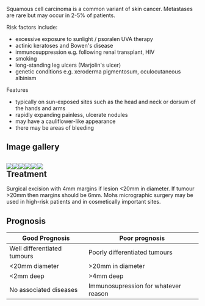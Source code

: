 Squamous cell carcinoma is a common variant of skin cancer. Metastases are rare but may occur in 2\-5% of patients.  
  
Risk factors include:  
* excessive exposure to sunlight / psoralen UVA therapy
* actinic keratoses and Bowen's disease
* immunosuppression e.g. following renal transplant, HIV
* smoking
* long\-standing leg ulcers (Marjolin's ulcer)
* genetic conditions e.g. xeroderma pigmentosum, oculocutaneous albinism

  
Features  
* typically on sun\-exposed sites such as the head and neck or dorsum of the hands and arms
* rapidly expanding painless, ulcerate nodules
* may have a cauliflower\-like appearance
* there may be areas of bleeding

  
Image gallery
-------------

  
[![](https://d32xxyeh8kfs8k.cloudfront.net/images_Passmedicine/ddx130.jpg)](https://d32xxyeh8kfs8k.cloudfront.net/images_Passmedicine/ddx130.jpg)[![](https://d32xxyeh8kfs8k.cloudfront.net/images_Passmedicine/ddx127.jpg)](https://d32xxyeh8kfs8k.cloudfront.net/images_Passmedicine/ddx127.jpg)[![](https://d32xxyeh8kfs8k.cloudfront.net/images_Passmedicine/ddx131.jpg)](https://d32xxyeh8kfs8k.cloudfront.net/images_Passmedicine/ddx131.jpg)[![](https://d32xxyeh8kfs8k.cloudfront.net/images_Passmedicine/ddd132.jpg)](https://d32xxyeh8kfs8k.cloudfront.net/images_Passmedicine/ddd132b.jpg)[![](https://d32xxyeh8kfs8k.cloudfront.net/images_Passmedicine/ddd128.jpg)](https://d32xxyeh8kfs8k.cloudfront.net/images_Passmedicine/ddd128b.jpg)[![](https://d32xxyeh8kfs8k.cloudfront.net/images_Passmedicine/ddd126.jpg)](https://d32xxyeh8kfs8k.cloudfront.net/images_Passmedicine/ddd126b.jpg)  
Treatment
---------

  
Surgical excision with 4mm margins if lesion \<20mm in diameter. If tumour \>20mm then margins should be 6mm. Mohs micrographic surgery may be used in high\-risk patients and in cosmetically important sites.  
  
Prognosis
---------

  


| **Good Prognosis** | **Poor prognosis** |
| --- | --- |
| Well differentiated tumours | Poorly differentiated tumours |
| \<20mm diameter | \>20mm in diameter |
| \<2mm deep | \>4mm deep |
| No associated diseases | Immunosupression for whatever reason |

